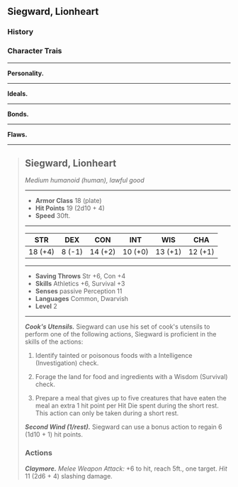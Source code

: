 ## Siegward, Lionheart


### History


### Character Trais

___
**Personality.**

___
**Ideals.**

___
**Bonds.**

___
**Flaws.**


___
> ## Siegward, Lionheart
>*Medium humanoid (human), lawful good*
> ___
> - **Armor Class** 18 (plate)
> - **Hit Points** 19 (2d10 + 4)
> - **Speed** 30ft.
>___
>|   STR   |   DEX   |   CON   |   INT   |   WIS   |   CHA   |
>|:-------:|:-------:|:-------:|:-------:|:-------:|:-------:|
>| 18 (+4) |  8 (-1) | 14 (+2) | 10 (+0) | 13 (+1) | 12 (+1) |
>___
> - **Saving Throws** Str +6, Con +4
> - **Skills** Athletics +6, Survival +3
> - **Senses** passive Perception 11
> - **Languages** Common, Dwarvish
> - **Level** 2
> ___
> ***Cook's Utensils.*** Siegward can use his set of cook's utensils to perform one of the following actions, Siegward is proficient in the skills of the actions:
>
> 1. Identify tainted or poisonous foods with a Intelligence (Investigation) check.
>
> 2. Forage the land for food and ingredients with a Wisdom (Survival) check. 
>
> 3. Prepare a meal that gives up to five creatures that have eaten the meal an extra 1 hit point per Hit Die spent during the short rest. This action can only be taken during a short rest.
>
> ***Second Wind (1/rest).*** Siegward can use a bonus action to regain 6 (1d10 + 1) hit points.
>
> ### Actions
> ***Claymore.*** *Melee Weapon Attack:* +6 to hit, reach 5ft., one target. *Hit* 11 (2d6 + 4) slashing damage. 
>
